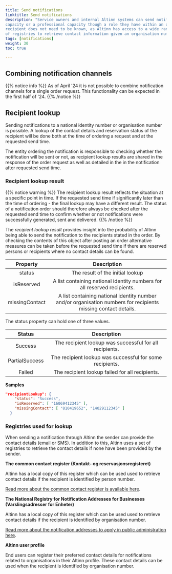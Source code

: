 ```yaml
---
title: Send notifications
linktitle: Send notifications
description: "Service owners and internal Altinn systems can send notifications to individuals in a personal 
capacity or a professional capacity though a role they have within an organisation. The contact point for the 
recipient does not need to be known, as Altinn has access to a wide range 
of registries to retrieve contact information given an organisation number or a national identity number." 
tags: [notifications]
weight: 30
toc: true

---
```


## Combining notification channels

{{% notice info %}}
As of April '24 it is not possible to combine notification channels for a single order request.
This functionality can be expected in the first half of '24. 
{{% /notice %}}

## Recipient lookup 

Sending notifications to a national identity number or organisation number is possible.
A lookup of the contact details and reservation status of the recipient will be done both at the time
of ordering a request and at the requested send time. 

The entity ordering the notification is responsible to checking whether the notification 
will be sent or not, as recipient lookup results are shared in the response of the order request
as well as detailed in the in the notification after requested send time. 

### Recipient lookup result 
{{% notice warning  %}}
The recipient lookup result reflects the situation at a specific point in time. 
If the requested send time if significantly later than the time of ordering - the final lookup may have a different result. 
The status of a notification order should therefore always be checked after the requested send time 
to confirm whether or not notifications were successfully generated, sent and delivered.
{{% /notice %}}


The _recipient lookup result_ provides insight into the probability of Altinn being able to send the notification
to the recipients stated in the order. By checking the contents of this object after posting an order alternative
measures can be taken before the requested send time if there are reserved persons or recipients where no contact details can be found. 

|    Property    |                                                  Description                                                   |
| :------------: | :------------------------------------------------------------------------------------------------------------: |
|     status     |                                        The result of the initial lookup                                        |
|   isReserved   |                    A list containing national identity numbers for all reserved recipients.                    |
| missingContact | A list containing national identity number and/or organisation numbers for recipients missing contact details. |


The status property can hold one of three values.

|     Status     |                       Description                        |
| :------------: | :------------------------------------------------------: |
|    Success     | The recipient lookup was successful for all recipients.  |
| PartialSuccess | The recipient lookup was successful for some recipients. |
|     Failed     |     The recipient lookup failed for all recipients.      |


__Samples__
```json
"recipientLookup": {
    "status": "Success",
    "isReserved": [ "16069412345" ],
    "missingContact": [ "810419652", "14029112345" ]
  }
```


### Registries used for lookup

When sending a notification through Altinn the sender can provide the contact details (email 
or SMS). In addition to this, Altinn uses a set of registries to retrieve the contact details
if none have been provided by the sender. 

__The common contact register (Kontakt- og reservasjonsregisteret)__

Altinn has a local copy of this register which can be used used to retrieve
contact details if the recipient is identified by person number.

[Read more about the common contact register is available here](https://eid.difi.no/en/privacy-policy/privacy-policy-common-contact-register-krr).

__The National Registry for Notification Addresses for Businesses (Varslingsadresser for Enheter)__

Altinn has a local copy of this register which can be used used to retrieve contact details if the 
recipient is identified by organisation number.

[Read more about the notification addresses to apply in public administration here](https://www.brreg.no/en/other-topics/notification-addresses-to-apply-in-public-administration/?nocache=1704206499405).


__Altinn user profile__
 
End users can register their preferred contact details for notifications related to organisations in their 
Altinn profile. These contact details can be used when the recipient is identified by organisation number. 

<!--
### How Altinn identifies contact details
{{% notice info %}}
TODO: legg inn en folkelig beskrivelse av dataflyten vi kom fram til i møtet med Terje, Torkel og Stephanie
{{% /notice %}}

## Persistence of sent notifications

{{% notice info %}}
TODO: confirm numbers
{{% /notice %}}
- The contents of a notification is persisted for XX years and will then be deleted. 
- Metadata related to a notification, who sent it, who received it, what time it was sent, 
and send status is persisted for XX years. 

## Cost
{{% notice info %}}
Todo: can we say anything about cost or billing here? or link to something else? 
{{% /notice %}}
-->
